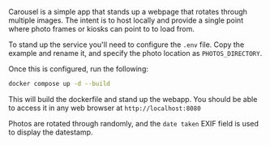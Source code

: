 Carousel is a simple app that stands up a webpage that rotates through multiple images. The intent is to host locally and provide a single point where photo frames or kiosks can point to to load from.

To stand up the service you'll need to configure the `.env` file. Copy the example and rename it, and specify the photo location as `PHOTOS_DIRECTORY`.

Once this is configured, run the following:

```bash
docker compose up -d --build
```

This will build the dockerfile and stand up the webapp. You should be able to access it in any web browser at `http://localhost:8080`

Photos are rotated through randomly, and the `date taken` EXIF field is used to display the datestamp.